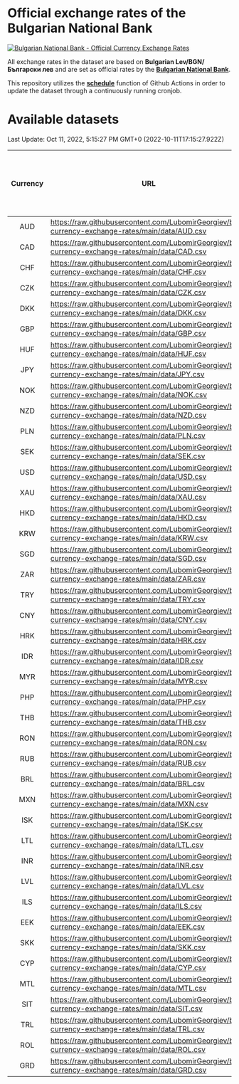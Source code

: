 # Official exchange rates of the Bulgarian National Bank

[![Bulgarian National Bank - Official Currency Exchange Rates](https://github.com/LubomirGeorgiev/bnb-currency-exchange-rates/actions/workflows/update-rates.yml/badge.svg?branch=main)](https://github.com/LubomirGeorgiev/bnb-currency-exchange-rates/actions/workflows/update-rates.yml)

All exchange rates in the dataset are based on **Bulgarian Lev/BGN/Български лев** and are set as official rates by the [**Bulgarian National Bank**](https://www.bnb.bg/Statistics/StExternalSector/StExchangeRates/StERForeignCurrencies/index.htm?toLang=_EN).

This repository utilizes the [**schedule**](https://docs.github.com/en/actions/reference/events-that-trigger-workflows) function of Github Actions in order to update the dataset through a continuously running cronjob.

# Available datasets

<!-- START LINKS (DO NOT EVER FU*ING DELETE THIS COMMENT FOR THE LOVE OF YOUR LIFE!!! IF YOU ARE CURIOS HOW IT WORKS, YOU CAN HAVE A LOOK AT ./src/updateReadme.ts) -->

Last Update: Oct 11, 2022, 5:15:27 PM GMT+0 (2022-10-11T17:15:27.922Z)

| Currency | URL                                                                                             | Number of records | Number of missing days that were filled in |
| :------: | ----------------------------------------------------------------------------------------------- | :---------------: | :----------------------------------------: |
|   AUD    | https://raw.githubusercontent.com/LubomirGeorgiev/bnb-currency-exchange-rates/main/data/AUD.csv |       8281        |                    2557                    |
|   CAD    | https://raw.githubusercontent.com/LubomirGeorgiev/bnb-currency-exchange-rates/main/data/CAD.csv |       8281        |                    2557                    |
|   CHF    | https://raw.githubusercontent.com/LubomirGeorgiev/bnb-currency-exchange-rates/main/data/CHF.csv |       8281        |                    2557                    |
|   CZK    | https://raw.githubusercontent.com/LubomirGeorgiev/bnb-currency-exchange-rates/main/data/CZK.csv |       8281        |                    2557                    |
|   DKK    | https://raw.githubusercontent.com/LubomirGeorgiev/bnb-currency-exchange-rates/main/data/DKK.csv |       8281        |                    2557                    |
|   GBP    | https://raw.githubusercontent.com/LubomirGeorgiev/bnb-currency-exchange-rates/main/data/GBP.csv |       8281        |                    2557                    |
|   HUF    | https://raw.githubusercontent.com/LubomirGeorgiev/bnb-currency-exchange-rates/main/data/HUF.csv |       8281        |                    2557                    |
|   JPY    | https://raw.githubusercontent.com/LubomirGeorgiev/bnb-currency-exchange-rates/main/data/JPY.csv |       8281        |                    2557                    |
|   NOK    | https://raw.githubusercontent.com/LubomirGeorgiev/bnb-currency-exchange-rates/main/data/NOK.csv |       8281        |                    2557                    |
|   NZD    | https://raw.githubusercontent.com/LubomirGeorgiev/bnb-currency-exchange-rates/main/data/NZD.csv |       8281        |                    2557                    |
|   PLN    | https://raw.githubusercontent.com/LubomirGeorgiev/bnb-currency-exchange-rates/main/data/PLN.csv |       8281        |                    2557                    |
|   SEK    | https://raw.githubusercontent.com/LubomirGeorgiev/bnb-currency-exchange-rates/main/data/SEK.csv |       8281        |                    2557                    |
|   USD    | https://raw.githubusercontent.com/LubomirGeorgiev/bnb-currency-exchange-rates/main/data/USD.csv |       8281        |                    2557                    |
|   XAU    | https://raw.githubusercontent.com/LubomirGeorgiev/bnb-currency-exchange-rates/main/data/XAU.csv |       8281        |                    2559                    |
|   HKD    | https://raw.githubusercontent.com/LubomirGeorgiev/bnb-currency-exchange-rates/main/data/HKD.csv |       7979        |                    2466                    |
|   KRW    | https://raw.githubusercontent.com/LubomirGeorgiev/bnb-currency-exchange-rates/main/data/KRW.csv |       7979        |                    2466                    |
|   SGD    | https://raw.githubusercontent.com/LubomirGeorgiev/bnb-currency-exchange-rates/main/data/SGD.csv |       7979        |                    2466                    |
|   ZAR    | https://raw.githubusercontent.com/LubomirGeorgiev/bnb-currency-exchange-rates/main/data/ZAR.csv |       7979        |                    2466                    |
|   TRY    | https://raw.githubusercontent.com/LubomirGeorgiev/bnb-currency-exchange-rates/main/data/TRY.csv |       6462        |                    1997                    |
|   CNY    | https://raw.githubusercontent.com/LubomirGeorgiev/bnb-currency-exchange-rates/main/data/CNY.csv |       6342        |                    1961                    |
|   HRK    | https://raw.githubusercontent.com/LubomirGeorgiev/bnb-currency-exchange-rates/main/data/HRK.csv |       6342        |                    1961                    |
|   IDR    | https://raw.githubusercontent.com/LubomirGeorgiev/bnb-currency-exchange-rates/main/data/IDR.csv |       6342        |                    1961                    |
|   MYR    | https://raw.githubusercontent.com/LubomirGeorgiev/bnb-currency-exchange-rates/main/data/MYR.csv |       6342        |                    1961                    |
|   PHP    | https://raw.githubusercontent.com/LubomirGeorgiev/bnb-currency-exchange-rates/main/data/PHP.csv |       6342        |                    1961                    |
|   THB    | https://raw.githubusercontent.com/LubomirGeorgiev/bnb-currency-exchange-rates/main/data/THB.csv |       6342        |                    1961                    |
|   RON    | https://raw.githubusercontent.com/LubomirGeorgiev/bnb-currency-exchange-rates/main/data/RON.csv |       6283        |                    1943                    |
|   RUB    | https://raw.githubusercontent.com/LubomirGeorgiev/bnb-currency-exchange-rates/main/data/RUB.csv |       6118        |                    1889                    |
|   BRL    | https://raw.githubusercontent.com/LubomirGeorgiev/bnb-currency-exchange-rates/main/data/BRL.csv |       5374        |                    1666                    |
|   MXN    | https://raw.githubusercontent.com/LubomirGeorgiev/bnb-currency-exchange-rates/main/data/MXN.csv |       5374        |                    1666                    |
|   ISK    | https://raw.githubusercontent.com/LubomirGeorgiev/bnb-currency-exchange-rates/main/data/ISK.csv |       5278        |                    1632                    |
|   LTL    | https://raw.githubusercontent.com/LubomirGeorgiev/bnb-currency-exchange-rates/main/data/LTL.csv |       5150        |                    1579                    |
|   INR    | https://raw.githubusercontent.com/LubomirGeorgiev/bnb-currency-exchange-rates/main/data/INR.csv |       5008        |                    1553                    |
|   LVL    | https://raw.githubusercontent.com/LubomirGeorgiev/bnb-currency-exchange-rates/main/data/LVL.csv |       4787        |                    1467                    |
|   ILS    | https://raw.githubusercontent.com/LubomirGeorgiev/bnb-currency-exchange-rates/main/data/ILS.csv |       4283        |                    1333                    |
|   EEK    | https://raw.githubusercontent.com/LubomirGeorgiev/bnb-currency-exchange-rates/main/data/EEK.csv |       3995        |                    1221                    |
|   SKK    | https://raw.githubusercontent.com/LubomirGeorgiev/bnb-currency-exchange-rates/main/data/SKK.csv |       2966        |                    908                     |
|   CYP    | https://raw.githubusercontent.com/LubomirGeorgiev/bnb-currency-exchange-rates/main/data/CYP.csv |       2903        |                    887                     |
|   MTL    | https://raw.githubusercontent.com/LubomirGeorgiev/bnb-currency-exchange-rates/main/data/MTL.csv |       2601        |                    796                     |
|   SIT    | https://raw.githubusercontent.com/LubomirGeorgiev/bnb-currency-exchange-rates/main/data/SIT.csv |       2543        |                    779                     |
|   TRL    | https://raw.githubusercontent.com/LubomirGeorgiev/bnb-currency-exchange-rates/main/data/TRL.csv |       1817        |                    558                     |
|   ROL    | https://raw.githubusercontent.com/LubomirGeorgiev/bnb-currency-exchange-rates/main/data/ROL.csv |       1696        |                    523                     |
|   GRD    | https://raw.githubusercontent.com/LubomirGeorgiev/bnb-currency-exchange-rates/main/data/GRD.csv |        361        |                    109                     |

<!-- END LINKS (DO NOT EVER FU*ING DELETE THIS COMMENT FOR THE LOVE OF YOUR LIFE!!! IF YOU ARE CURIOS HOW IT WORKS, YOU CAN HAVE A LOOK AT ./src/updateReadme.ts) -->
